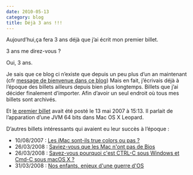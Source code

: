 ```yaml
---
date: 2010-05-13
category: blog
title: Déjà 3 ans !!!
---
```

Aujourd’hui,ça fera 3 ans déjà que j’ai écrit mon premier billet.

3 ans me direz-vous ?

Oui, 3 ans.

Je sais que ce blog ci n’existe que depuis un peu plus d’un an maintenant (cfr [message de bienvenue dans ce blog](https://blog.marcosx.net2009/02/04/bonjour-tout-le-monde/))
Mais en fait, j’écrivais déjà à l’époque des billets ailleurs depuis bien plus longtemps.
Billets que j’ai décider finalement d’importer. Afin d’avoir un seul endroit où tous mes billets sont archivés.

Et [le premier billet](https://blog.marcosx.net/2007/05/13/apple-devrait-fournir-une-jvm-64-bits-avec-mac-os-x-leopard/) avait été posté le 13 mai 2007 à 15:13. Il parlait de l’apparation d’une JVM 64 bits dans Mac OS X Leopard.

D’autres billets intéressants qui avaient eu leur succès à l’époque :
* 10/08/2007 : [Les iMac sont-ils true colors ou pas ?][iMac]
* 26/03/2008 : [Saviez-vous que les Mac n'ont pas de Bios][Bios]
* 26/03/2008 : [Savez-vous pourquoi c'est CTRL-C sous Windows et Cmd-C sous macOS X ?][Cmd-C]
* 31/03/2008 : [Nos enfants, enjeux d'une guerre d'OS][enjeux]

[iMac]: https://blog.marcosx.net/2007/08/10/les-imacs-sont-ils-true-colors-ou-pas/
[Bios]: https://blog.marcosx.net/2008/03/26/saviez-vous-que-les-mac-nont-pas-de-bios/
[Cmd-C]: https://blog.marcosx.net/2008/03/26/savez-vous-pourquoi-ctrl-c-sous-windows-cest-cmd-c-sous-mac-os-x/
[enjeux]: https://blog.marcosx.net/2008/03/31/nos-enfants-enjeux-dune-guerre-dos/
